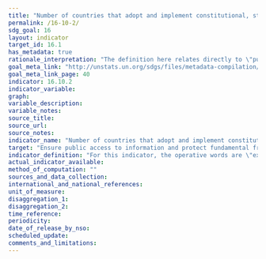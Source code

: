 ```yaml
---
title: "Number of countries that adopt and implement constitutional, statutory and/or policy guarantees for public access to information"
permalink: /16-10-2/
sdg_goal: 16
layout: indicator
target_id: 16.1
has_metadata: true
rationale_interpretation: "The definition here relates directly to \"public access to information\", which is wider than, but is also very much based upon, the established fundamental freedoms of expression and association. \n(Conversely, these freedoms also both impact on the environment for public access to information). \nThe focus of this indicator is thus on the status of adoption and implementation of constitutional, statutory and/or policy guarantees for public access to information. \nAs suggested by the Sustainable Development Solutions Network (SDSN) and UNESCO in earlier presentations to the UN Technical Support Team (UN TST), this is a relevant and measurable indicator. \nIt also responds to the growing number of UN member states that have already adopted legal guarantees, and many others that are currently considering relevant legislation or regulation in the field. \nThe rationale for assessing the implementation dimension is to assess the relevance of legal steps to practical information accessibility. It is not a composite indicator, but a logical linkage of laws and policies to practical impact that is relevant to SDG concerns. \nThe practical guarantee of public access may be partially assessed through dimensions such as those unpacked by The World Bank. In this way, the practical quality of legal provisions can be established by identifying if there are: 1) proactive disclosure provisions in laws that establish a legal duty to disclose; 2) mechanisms for citizens, firms, and others to request information that has not been proactively disclosed but that is relevant to their interests, 3) narrowly-tailored guidelines on exemptions to disclosure, and 4) institutional structures that support disclosure, such as information commissioners, oversight mechanisms, and complaints mechanisms. In some national cases, there is also information on the sources and numbers of requests and the response time taken to process these requests. \nUNESCO, within its mandate for the right to freedom of expression, which includes the corollary of the right to freedom of information, already monitors progress and issues in this area through its existing submissions to the Universal Periodic Review (UPR) and regularly issued research reports on World Trends on Freedom of Expression and Media Development, including its Media Development Indicators assessments. Collaboration with the World Bank is foreseen, as well as drawing upon work undertaken by ARTICLE 19 in this area. \nAll these will be considered important aspects of establishing the existence and implementation of constitutional, statutory and/or policy guarantees for public access to information."
goal_meta_link: "http://unstats.un.org/sdgs/files/metadata-compilation/Metadata-Goal-16.pdf"
goal_meta_link_page: 40
indicator: 16.10.2
indicator_variable: 
graph: 
variable_description: 
variable_notes: 
source_title: 
source_url: 
source_notes: 
indicator_name: "Number of countries that adopt and implement constitutional, statutory and/or policy guarantees for public access to information"
target: "Ensure public access to information and protect fundamental freedoms, in accordance with national legislation and international agreements."
indicator_definition: "For this indicator, the operative words are \"existence\" and \"implementation\". As such, it establishes: (a) whether a country (or at the global level, the number of countries) has constitutional, statutory and/or policy guarantees for public access to information; (b) the extent to which such national guarantees reflect 'international agreements' (e.g. Universal Declaration of Human Rights, etc.); and (c) the implementation mechanisms in place for such guarantees, including the following variables: \n\tGovernment efforts to publicly promote the right to information. \n\tCitizens' awareness of their legal right to information and their ability to utilise it effectively. \n\tThe capacity of public bodies to provide information upon request by the public. \nThis indicator will thus collate data from multiple sources, including National Human Rights Institutions, national and international non-governmental organisations, academic institutions, and national media regulatory authorities, among others. Such information will be gathered, processed and checked by international organisations - UNESCO and World Bank. \nUNESCO collects some aspects of this data using the Media Development Indicators, in addition to the biennial World Trends in Freedom of Expression and Media Development report. \nData are available for at least 195 countries."
actual_indicator_available: 
method_of_computation: ""
sources_and_data_collection: 
international_and_national_references: 
unit_of_measure: 
disaggregation_1: 
disaggregation_2: 
time_reference: 
periodicity: 
date_of_release_by_nso: 
scheduled_update: 
comments_and_limitations: 
---
```


